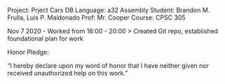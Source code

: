 Project: Prject Cars DB
Language: a32 Assembly
Student: Brandon M. Frulla, Luis P. Maldonado
Prof: Mr. Cooper
Course: CPSC 305

Nov 7 2020 - Worked from 16:00 - 20:00
    > Created Git repo, established foundational plan for work

Honor Pledge:
     
“I hereby declare upon my word of honor that I have neither given nor received 
unauthorized help on this work.”
